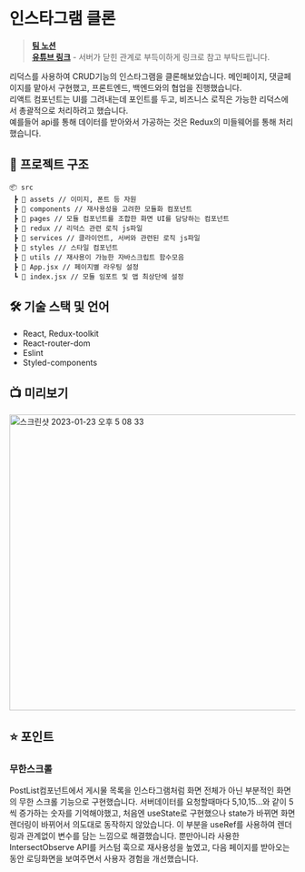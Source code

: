 # 인스타그램 클론
> [**팀 노션**](https://descriptive-handbell-23e.notion.site/10-C-2-2c09db424e6b4c07a7c836e8df50af23) <br>
> [**유튜브 링크**](https://www.youtube.com/watch?v=p1B8uHykWng) - 서버가 닫힌 관계로 부득이하게 링크로 참고 부탁드립니다.

리덕스를 사용하여 CRUD기능의 인스타그램을 클론해보았습니다. 메인페이지, 댓글페이지를 맡아서 구현했고, 프론트엔드, 백엔드와의 협업을 진행했습니다. <br>
리액트 컴포넌트는 UI를 그려내는데 포인트를 두고, 비즈니스 로직은 가능한 리덕스에서 총괄적으로 처리하려고 했습니다. <br>
예를들어 api를 통해 데이터를 받아와서 가공하는 것은 Redux의 미들웨어를 통해 처리했습니다. <br>

## 💾 프로젝트 구조
```
📦 src
 ┣ 📂 assets // 이미지, 폰트 등 자원
 ┣ 📂 components // 재사용성을 고려한 모듈화 컴포넌트
 ┣ 📂 pages // 모듈 컴포넌트를 조합한 화면 UI를 담당하는 컴포넌트
 ┣ 📂 redux // 리덕스 관련 로직 js파일
 ┣ 📂 services // 클라이언트, 서버와 관련된 로직 js파일
 ┣ 📂 styles // 스타일 컴포넌트
 ┣ 📂 utils // 재사용이 가능한 자바스크립트 함수모음
 ┣ 📜 App.jsx // 페이지별 라우팅 설정
 ┗ 📜 index.jsx // 모듈 임포트 및 앱 최상단에 설정
```

## 🛠 기술 스택 및 언어
* React, Redux-toolkit
* React-router-dom
* Eslint
* Styled-components

## 📺 미리보기
<img width="520" alt="스크린샷 2023-01-23 오후 5 08 33" src="https://user-images.githubusercontent.com/89244209/213991943-2c8daac6-e37d-436a-bef5-67c16718133a.png">

## ⭐️ 포인트
### 무한스크롤
PostList컴포넌트에서 게시물 목록을 인스타그램처럼 화면 전체가 아닌 부분적인 화면의 무한 스크롤 기능으로 구현했습니다.
서버데이터를 요청할때마다 5,10,15...와 같이 5씩 증가하는 숫자를 기억해야했고, 처음엔 useState로 구현했으나 state가 바뀌면 화면 렌더링이 바뀌어서 의도대로 동작하지 않았습니다.
이 부분을 useRef를 사용하여 렌더링과 관계없이 변수를 담는 느낌으로 해결했습니다. 뿐만아니라 사용한 IntersectObserve API를 커스텀 훅으로 재사용성을 높였고, 다음 페이지를 받아오는 동안 로딩화면을 보여주면서 사용자 경험을 개선했습니다.
